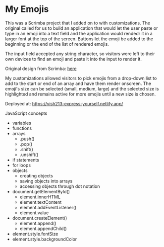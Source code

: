 # My Emojis

This was a Scrimba project that I added on to with customizations. The original called for us to build an application that would let the user paste or type in an emoji into a text field and the application would rendedr it in a larger font at the top of the screen. Buttons let the emoji be added to the beginning or the end of the list of rendered emojis.

The input field accepted any string character, so visitors were left to their own devices to find an emoji and paste it into the input to render it.

Original design from Scrimba: [here](https://github.com/vishalicious213/my-emojis/blob/main/scrimba-version.jpg)

My customizations allowed visitors to pick emojis from a drop-down list to add to the start or end of an array and have them render onscreen. The emoji's size can be selected (small, medium, large) and the selected size is highlighted and remains active for more emojis until a new size is chosen.

Deployed at: https://vish213-express-yourself.netlify.app/

JavaScript concepts

- variables
- functions
- arrays
    - .push()
    - .pop()
    - .shift()
    - .unshift()
- if statements
- for loops
- objects
    - creating objects
    - saving objects into arrays
    - accessing objects through dot notation
- document.getElementById()
    - element.innerHTML
    - element.textContent
    - element.addEventListener()
    - element.value
- document.createElement()
    - element.append()
    - element.appendChild()
- element.style.fontSize
- element.style.backgroundColor